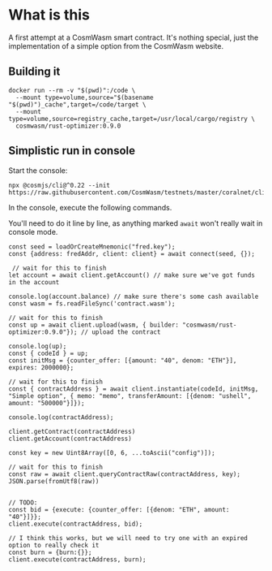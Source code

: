 # What is this

A first attempt at a CosmWasm smart contract. It's nothing special, just the implementation of a simple option from the CosmWasm website.

## Building it

```
docker run --rm -v "$(pwd)":/code \
  --mount type=volume,source="$(basename "$(pwd)")_cache",target=/code/target \
  --mount type=volume,source=registry_cache,target=/usr/local/cargo/registry \
  cosmwasm/rust-optimizer:0.9.0
```

## Simplistic run in console

Start the console:

```
npx @cosmjs/cli@^0.22 --init https://raw.githubusercontent.com/CosmWasm/testnets/master/coralnet/cli_helper.ts 
```

In the console, execute the following commands. 

You'll need to do it line by line, as anything marked `await` won't really wait in console mode. 

```
const seed = loadOrCreateMnemonic("fred.key");
const {address: fredAddr, client: client} = await connect(seed, {});

 // wait for this to finish 
let account = await client.getAccount() // make sure we've got funds in the account

console.log(account.balance) // make sure there's some cash available
const wasm = fs.readFileSync('contract.wasm');

// wait for this to finish 
const up = await client.upload(wasm, { builder: "cosmwasm/rust-optimizer:0.9.0"}); // upload the contract

console.log(up);
const { codeId } = up;
const initMsg = {counter_offer: [{amount: "40", denom: "ETH"}], expires: 2000000};

// wait for this to finish 
const { contractAddress } = await client.instantiate(codeId, initMsg, "Simple option", { memo: "memo", transferAmount: [{denom: "ushell", amount: "500000"}]});

console.log(contractAddress);

client.getContract(contractAddress)
client.getAccount(contractAddress)

const key = new Uint8Array([0, 6, ...toAscii("config")]);

// wait for this to finish 
const raw = await client.queryContractRaw(contractAddress, key);
JSON.parse(fromUtf8(raw))


// TODO:
const bid = {execute: {counter_offer: [{denom: "ETH", amount: "40"}]}};
client.execute(contractAddress, bid);

// I think this works, but we will need to try one with an expired option to really check it
const burn = {burn:{}};
client.execute(contractAddress, burn);

```
